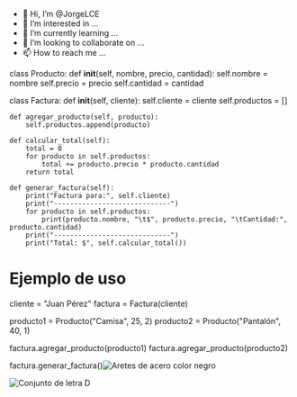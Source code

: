 - 👋 Hi, I’m @JorgeLCE
- 👀 I’m interested in ...
- 🌱 I’m currently learning ...
- 💞️ I’m looking to collaborate on ...
- 📫 How to reach me ...

<!---
JorgeLCE/JorgeLCE is a ✨ special ✨ repository because its `README.md` (this file) appears on your GitHub profile.
You can click the Preview link to take a look at your changes.
--->
class Producto:
    def __init__(self, nombre, precio, cantidad):
        self.nombre = nombre
        self.precio = precio
        self.cantidad = cantidad


class Factura:
    def __init__(self, cliente):
        self.cliente = cliente
        self.productos = []

    def agregar_producto(self, producto):
        self.productos.append(producto)

    def calcular_total(self):
        total = 0
        for producto in self.productos:
            total += producto.precio * producto.cantidad
        return total

    def generar_factura(self):
        print("Factura para:", self.cliente)
        print("-----------------------------")
        for producto in self.productos:
            print(producto.nombre, "\t$", producto.precio, "\tCantidad:", producto.cantidad)
        print("-----------------------------")
        print("Total: $", self.calcular_total())


# Ejemplo de uso
cliente = "Juan Pérez"
factura = Factura(cliente)

producto1 = Producto("Camisa", 25, 2)
producto2 = Producto("Pantalón", 40, 1)

factura.agregar_producto(producto1)
factura.agregar_producto(producto2)

factura.generar_factura()![Aretes de acero color negro](https://github.com/JorgeLCE/JorgeLCE/assets/137324241/9b5f5480-ac20-4d37-9176-d6096aedf9e1)

![Conjunto de letra D](https://github.com/JorgeLCE/JorgeLCE/assets/137324241/c8833461-a174-495d-b468-622103892cc5)
